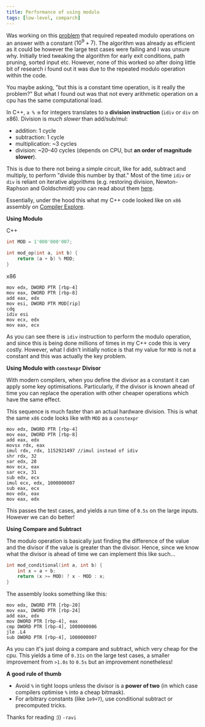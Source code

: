 ```yaml
---
title: Performance of using modulo
tags: [low-level, comparch]
---
```

Was working on this [problem](https://cses.fi/problemset/result/14221206/) that required repeated modulo operations on an answer with a constant ($10^9+7$). The algorithm was already as efficient as it could be however the large test cases were failing and I was unsure why. Initially tried tweaking the algorithm for early exit conditions, path pruning, sorted input etc. However, none of this worked so after doing little bit of research i found out it was due to the repeated modulo operation within the code. 

You maybe asking, "but this is a constant time operation, is it really the problem?" But what I found out was that not every arithmetic operation on a cpu has the same computational load.

In C++, `a % m` for integers translates to a **division instruction** (`idiv` or `div` on x86).
Division is _much slower_ than add/sub/mul:

- addition: 1 cycle
- subtraction: 1 cycle
- multiplication: ~3 cycles
- division: ~20–40 cycles (depends on CPU, but **an order of magnitude slower**).

This is due to there not being a simple circuit, like for add, subtract and multiply, to perform "divide this number by that." Most of the time `idiv` or `div` is reliant on iterative algorithms 
(e.g. restoring division, Newton-Raphson and Goldschmidt) you can read about them [here](https://en.wikipedia.org/wiki/Division_algorithm).

Essentially, under the hood this what my C++ code looked like on `x86` assembly on [Compiler Explore](https://godbolt.org/z/8s19bxoeM).

**Using Modulo**

C++
```cpp
int MOD = 1'000'000'007;

int mod_op(int a, int b) {
	return (a + b) % MOD; 
}
```

x86
```x86asm
mov edx, DWORD PTR [rbp-4]
mov eax, DWORD PTR [rbp-8]
add eax, edx
mov esi, DWORD PTR MOD[rip]
cdq
idiv esi
mov ecx, edx
mov eax, ecx
```

As you can see there is `idiv` instruction to perform the modulo operation, and since this is being done millions of times in my C++ code this is very costly. However, what I didn't initially notice is that my value for `MOD` is not a constant and this was actually the key problem.

**Using Modulo with `constexpr` Divisor**

With modern compilers, when you define the divisor as a constant it can apply some key optimisations. Particularly, if the divisor is known ahead of time you can replace the operation with other cheaper operations which have the same effect.

This sequence is much faster than an actual hardware division. This is what the same `x86` code looks like with `MOD` as a `constexpr`

```x86asm
mov edx, DWORD PTR [rbp-4]
mov eax, DWORD PTR [rbp-8]
add eax, edx
movsx rdx, eax
imul rdx, rdx, 1152921497 //imul instead of idiv
shr rdx, 32
sar edx, 28
mov ecx, eax
sar ecx, 31
sub edx, ecx
imul ecx, edx, 1000000007
sub eax, ecx
mov edx, eax
mov eax, edx
```

This passes the test cases, and yields a run time of `0.5s` on the large inputs. However we can do better! 

**Using Compare and Subtract**

The modulo operation is basically just finding the difference of the value and the divisor if the value is greater than the divisor. Hence, since we know what the divisor is ahead of time we can implement this like such...

```cpp
int mod_conditional(int a, int b) {
	int x = a + b;
	return (x >= MOD) ? x - MOD : x;
}
```

The assembly looks something like this:

```x86asm
mov edx, DWORD PTR [rbp-20]
mov eax, DWORD PTR [rbp-24]
add eax, edx
mov DWORD PTR [rbp-4], eax
cmp DWORD PTR [rbp-4], 1000000006
jle .L4
sub DWORD PTR [rbp-4], 1000000007
```

As you can it's just doing a compare and subtract, which very cheap for the cpu. This yields a time of `0.31s` on the large test cases, a smaller improvement from `>1.0s` to `0.5s` but an improvement nonetheless!

**A good rule of thumb**
- Avoid `%` in tight loops unless the divisor is a **power of two** (in which case compilers optimise `%` into a cheap bitmask).
- For arbitrary constants (like `1e9+7`), use conditional subtract or precomputed tricks.

Thanks for reading :)) `-ravi`
